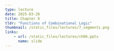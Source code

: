 ```yaml
---
type: lecture
date: 2025-03-26
title: Chapter 6
tldr: "Functions of Combinational Logic"
thumbnail: /static_files/lectures/7_segments.png
links:
    - url: /static_files/lectures/ch06.pptx
      name: slide
---
```

